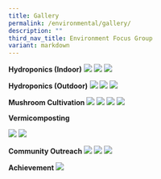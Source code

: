 ```yaml
---
title: Gallery
permalink: /environmental/gallery/
description: ""
third_nav_title: Environment Focus Group
variant: markdown
---
```

**Hydroponics (Indoor)**
![](/images/EFG/Picture13.jpg)
![](/images/EFG/Picture14.jpg)
![](/images/EFG/Picture15.jpg)

**Hydroponics (Outdoor)**
![](/images/EFG/Picture16.jpg)
![](/images/EFG/Picture17.jpg)
![](/images/EFG/Picture18.jpg)

**Mushroom Cultivation**
![](/images/EFG/Picture19.jpg)
![](/images/EFG/Picture20.jpg)
![](/images/EFG/Picture21.jpg)
![](/images/EFG/Picture22.jpg)

**Vermicomposting**

![](/images/EFG/Picture23.jpg)
![](/images/EFG/Picture24.jpg)

**Community Outreach**
![](/images/EFG/Picture25.jpg)
![](/images/EFG/Picture26.jpg)
![](/images/EFG/Picture27.jpg)

**Achievement**
![](/images/EFG/Picture28.jpg)